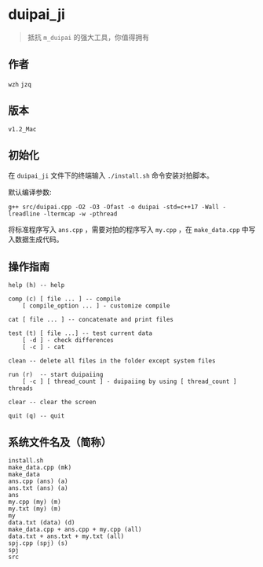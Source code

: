 # duipai_ji
> 抵抗 ``m_duipai`` 的强大工具，你值得拥有

## 作者
``wzh`` ``jzq``

## 版本
``v1.2_Mac``

## 初始化
在 ``duipai_ji`` 文件下的终端输入 ``./install.sh`` 命令安装对拍脚本。

默认编译参数: 

``
g++ src/duipai.cpp -O2 -O3 -Ofast -o duipai -std=c++17 -Wall -lreadline -ltermcap -w -pthread
``


将标准程序写入 `ans.cpp` ，需要对拍的程序写入 `my.cpp` ，在 `make_data.cpp` 中写入数据生成代码。


## 操作指南
```
help (h) -- help

comp (c) [ file ... ] -- compile
    [ compile_option ... ] - customize compile

cat [ file ... ] -- concatenate and print files

test (t) [ file ...] -- test current data
    [ -d ] - check differences
    [ -c ] - cat

clean -- delete all files in the folder except system files

run (r)  -- start duipaiing
    [ -c ] [ thread_count ] - duipaiing by using [ thread_count ] threads

clear -- clear the screen

quit (q) -- quit
```

## 系统文件名及（简称）
```
install.sh
make_data.cpp (mk)
make_data
ans.cpp (ans) (a)
ans.txt (ans) (a)
ans
my.cpp (my) (m)
my.txt (my) (m)
my
data.txt (data) (d)
make_data.cpp + ans.cpp + my.cpp (all)
data.txt + ans.txt + my.txt (all)
spj.cpp (spj) (s)
spj
src
```